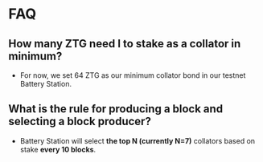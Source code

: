 # FAQ

## How many ZTG need I to stake as a collator in minimum?

- For now, we set 64 ZTG as our minimum collator bond in our testnet Battery
  Station.

## What is the rule for producing a block and selecting a block producer?

- Battery Station will select **the top N (currently N=7)** collators based on
  stake **every 10 blocks**.
